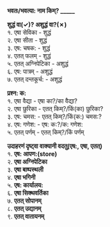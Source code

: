**भवतः/भवत्या: नाम किम्? _____**  

**शुद्धं वा(&check;)? अशुद्धं वा?(&cross;)**  
१. एषा सेविका  - शुद्धं  
२. एषा सीता  - शुद्धं  
३. एष: चषक:  - शुद्धं  
४. एतत् फलम्  - शुद्धं   
५. एतत् अग्निपेटिका   - अशुद्धं  
६. एष: पात्रम्  - अशुद्धं  
७. एतत् दन्तकूर्च: - अशुद्धं  

**प्रश्न: क:**  
१. एषा वैद्या   - एषा का?/का वैद्या?    
२. एषा छुरिका   - एतत् किम्?/किं(का) छुरिका?  
३. एष: चमस:  -  एतत् किम्?/किं(क:) चमस:?  
४. एष: गणेश:  - एष: क:?/क: गणेश:  
५. एतत् पर्णम्  - एतत् किम्?/किं पर्णम्  

**उदाहरणं दृष्ट्वा वाक्यानी वदतु(एष:, एषा, एतत्)**  
१. **एष: आपण:(store)**    
२. **एषा अग्निपेटिका**   
३. **एषा बाष्पस्थली**  
४. **एषा भगिनी**    
५. **एष: कार्यालय:**   
६. **एषा सिक्थवर्तिका**   
७. **एतत् सोपानम्**   
८. **एतत् उद्यानम्**   
९. **एतत् वातायनम्**  